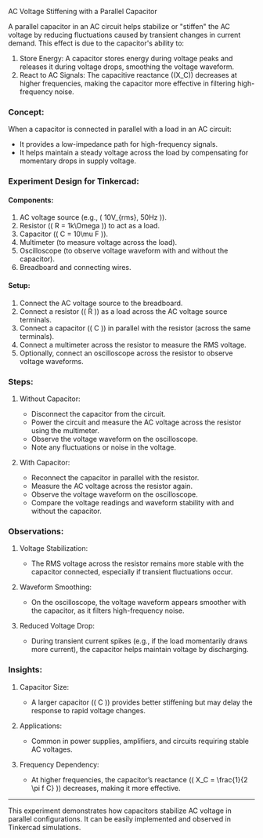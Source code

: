 AC Voltage Stiffening with a Parallel Capacitor

A parallel capacitor in an AC circuit helps stabilize or "stiffen" the AC voltage by reducing fluctuations caused by transient changes in current demand. This effect is due to the capacitor's ability to:

1. Store Energy: A capacitor stores energy during voltage peaks and releases it during voltage drops, smoothing the voltage waveform.
2. React to AC Signals: The capacitive reactance (\(X_C\)) decreases at higher frequencies, making the capacitor more effective in filtering high-frequency noise.

### Concept:
When a capacitor is connected in parallel with a load in an AC circuit:
- It provides a low-impedance path for high-frequency signals.
- It helps maintain a steady voltage across the load by compensating for momentary drops in supply voltage.

### Experiment Design for Tinkercad:

#### Components:
1. AC voltage source (e.g., \( 10V_{rms}, 50Hz \)).
2. Resistor (\( R = 1k\Omega \)) to act as a load.
3. Capacitor (\( C = 10\mu F \)).
4. Multimeter (to measure voltage across the load).
5. Oscilloscope (to observe voltage waveform with and without the capacitor).
6. Breadboard and connecting wires.

#### Setup:
1. Connect the AC voltage source to the breadboard.
2. Connect a resistor (\( R \)) as a load across the AC voltage source terminals.
3. Connect a capacitor (\( C \)) in parallel with the resistor (across the same terminals).
4. Connect a multimeter across the resistor to measure the RMS voltage.
5. Optionally, connect an oscilloscope across the resistor to observe voltage waveforms.

### Steps:

1. Without Capacitor:
   - Disconnect the capacitor from the circuit.
   - Power the circuit and measure the AC voltage across the resistor using the multimeter.
   - Observe the voltage waveform on the oscilloscope.
   - Note any fluctuations or noise in the voltage.

2. With Capacitor:
   - Reconnect the capacitor in parallel with the resistor.
   - Measure the AC voltage across the resistor again.
   - Observe the voltage waveform on the oscilloscope.
   - Compare the voltage readings and waveform stability with and without the capacitor.

### Observations:

1. Voltage Stabilization:
   - The RMS voltage across the resistor remains more stable with the capacitor connected, especially if transient fluctuations occur.

2. Waveform Smoothing:
   - On the oscilloscope, the voltage waveform appears smoother with the capacitor, as it filters high-frequency noise.

3. Reduced Voltage Drop:
   - During transient current spikes (e.g., if the load momentarily draws more current), the capacitor helps maintain voltage by discharging.

### Insights:

1. Capacitor Size:
   - A larger capacitor (\( C \)) provides better stiffening but may delay the response to rapid voltage changes.

2. Applications:
   - Common in power supplies, amplifiers, and circuits requiring stable AC voltages.

3. Frequency Dependency:
   - At higher frequencies, the capacitor’s reactance (\( X_C = \frac{1}{2 \pi f C} \)) decreases, making it more effective.

---

This experiment demonstrates how capacitors stabilize AC voltage in parallel configurations. It can be easily implemented and observed in Tinkercad simulations.

